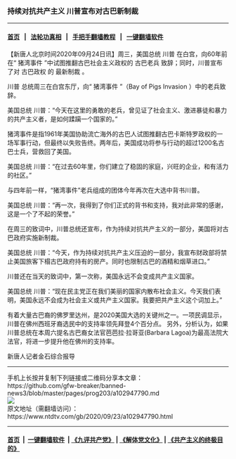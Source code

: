 ### 持续对抗共产主义 川普宣布对古巴新制裁
------------------------

#### [首页](https://github.com/gfw-breaker/banned-news3/blob/master/README.md) &nbsp;&nbsp;|&nbsp;&nbsp; [法轮功真相](https://github.com/begood0513/basic/blob/master/README.md)  &nbsp;&nbsp;|&nbsp;&nbsp; [手把手翻墙教程](https://github.com/gfw-breaker/guides/wiki)  &nbsp;&nbsp;|&nbsp;&nbsp; [一键翻墙软件](https://github.com/gfw-breaker/nogfw/blob/master/README.md)  



<div><div class="post_content" itemprop="articleBody">
 <p>
  【新唐人北京时间2020年09月24日讯】周三，美国总统
  <ok href="https://www.ntdtv.com/gb/川普.htm">
   川普
  </ok>
  在白宫，向60年前在“
  <ok href="https://www.ntdtv.com/gb/猪湾事件.htm">
   猪湾事件
  </ok>
  ”中试图推翻古巴社会主义政权的
  <ok href="https://www.ntdtv.com/gb/古巴老兵.htm">
   古巴老兵
  </ok>
  致辞；同时，川普宣布了对
  <ok href="https://www.ntdtv.com/gb/古巴政权.htm">
   古巴政权
  </ok>
  的
  <ok href="https://www.ntdtv.com/gb/最新制裁.htm">
   最新制裁
  </ok>
  。
 </p>
 <p>
  <ok href="https://www.ntdtv.com/gb/川普.htm">
   川普
  </ok>
  总统周三在白宫东厅，向“
  <ok href="https://www.ntdtv.com/gb/猪湾事件.htm">
   猪湾事件
  </ok>
  ”（Bay of Pigs Invasion ）中的老兵致辞。
 </p>
 <p>
  美国总统 川普：“今天在这里的勇敢的老兵，曾见证了社会主义、激进暴徒和暴力的共产主义者，是如何蹂躏一个国家的。”
 </p>
 <p>
  猪湾事件是指1961年美国协助流亡海外的古巴人试图推翻古巴卡斯特罗政权的一场军事行动，但最终以失败告终。两年后，美国成功将参与行动的超过1200名古巴士兵，营救回了美国。
 </p>
 <p>
  美国总统 川普：“在过去60年里，你们建立了稳固的家庭，兴旺的企业，和有活力的社区。”
 </p>
 <p>
  与四年前一样，“猪湾事件”老兵组成的团体今年再次在大选中背书川普。
 </p>
 <p>
  美国总统 川普：“再一次，我得到了你们正式的背书和支持，我对此非常的感谢，这是一个了不起的荣誉。”
 </p>
 <p>
  在周三的致词中，川普总统还宣布，作为持续对抗共产主义的一部分，美国将对古巴政府实施新制裁。
 </p>
 <p>
  美国总统 川普：“今天，作为持续对抗共产主义压迫的一部分，我宣布财政部将禁止美国旅客下榻古巴政府持有的房产。同时也限制古巴的酒精和烟草进口。”
 </p>
 <p>
  川普还在当天的致词中，第一次称，美国永远不会变成共产主义国家。
 </p>
 <p>
  美国总统 川普：“现在民主党正在我们美丽的国家内散布社会主义。今天我们表明，美国永远不会成为社会主义或共产主义国家。我要把共产主义这个词加上。”
 </p>
 <p>
  有着大量古巴裔的佛罗里达州，是2020美国大选的关键州之一。一项民调显示，川普在佛州西班牙裔选民中的支持率领先拜登4个百分点。 另外，分析认为，如果川普总统在本周六提名古巴裔女法官芭芭拉‧拉哥亚(Barbara Lagoa)为最高法院大法官，将进一步提升他在佛州的支持率。
 </p>
 <p>
  新唐人记者金石综合报导
 </p>
 <div class="single_ad">
 </div>
</div>
</div>
<hr/>
手机上长按并复制下列链接或二维码分享本文章：<br/>
https://github.com/gfw-breaker/banned-news3/blob/master/pages/prog203/a102947790.md <br/>
<a href='https://github.com/gfw-breaker/banned-news3/blob/master/pages/prog203/a102947790.md'><img src='https://github.com/gfw-breaker/banned-news3/blob/master/pages/prog203/a102947790.md.png'/></a> <br/>
原文地址（需翻墙访问）：https://www.ntdtv.com/gb/2020/09/23/a102947790.html


------------------------
#### [首页](https://github.com/gfw-breaker/banned-news3/blob/master/README.md) &nbsp;|&nbsp; [一键翻墙软件](https://github.com/gfw-breaker/nogfw/blob/master/README.md) &nbsp;| [《九评共产党》](https://github.com/gfw-breaker/9ping.md/blob/master/README.md#九评之一评共产党是什么) | [《解体党文化》](https://github.com/gfw-breaker/jtdwh.md/blob/master/README.md) | [《共产主义的终极目的》](https://github.com/gfw-breaker/gczydzjmd.md/blob/master/README.md)


<img src='http://gfw-breaker.win/banned-news3/pages/prog203/a102947790.md' width='0px' height='0px'/>